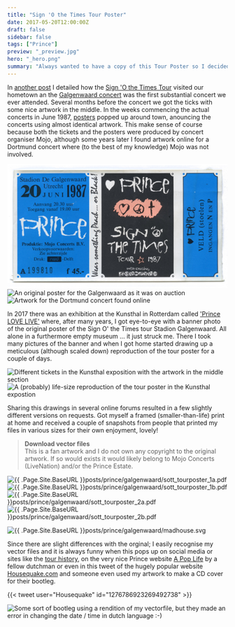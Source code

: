 ```yaml
---
title: "Sign 'O the Times Tour Poster"
date: 2017-05-20T12:00:00Z
draft: false
sidebar: false
tags: ["Prince"]
preview: "_preview.jpg"
hero: "_hero.png"
summary: "Always wanted to have a copy of this Tour Poster so I decided to draw it and publish the drawing online for everyone's enjoyment."
---
```


In [another post](../sign-o-the-times) I detailed how the [Sign 'O the Times Tour](http://princevault.com/index.php?title=Sign_O%27_The_Times_Tour) visited our hometown an the [Galgenwaard concert](http://princevault.com/index.php?title=20_June_1987) was the first substantial concert we ever attended.
Several months before the concert we got the ticks with some nice artwork in the middle. In the weeks commencing the actual concerts in June 1987, [posters](https://www.veilingagenda.nl/product/prince-sign-of-the-time-original-concert-poster-holland-origineel-eerste-print-poster-1987-1987/) popped up around town, anouncing the concerts using almost identical artwork. This make sense of course because both the tickets and the posters were produced by concert organiser Mojo, although some years later I found artwork online for a Dortmund concert where (to the best of my knowledge) Mojo was not involved.

![Scan of one of our tickets](../sign-o-the-times/ticket.jpg)
![An original poster for the Galgenwaard as it was on auction](veiling.jpg)
![Artwork for the Dortmund concert found online](dortmund.jpg)

In 2017 there was an exhibition at the Kunsthal in Rotterdam called ['Prince LOVE LIVE'](https://www.kunsthal.nl/nl/plan-je-bezoek/tentoonstellingen/prince/) where, after many years, I got eye-to-eye with a banner photo of the original poster of the Sign O' the Times tour Stadion Galgenwaard. 
All alone in a furthermore empty museum ... it just struck me. There I took many pictures of the banner and when I got home started drawing up a meticulous (although scaled down) reproduction of the tour poster for a couple of days.

![Different tickets in the Kunsthal exposition with the artwork in the middle section](kunsthal-01.jpg)
![A (probably) life-size reproduction of the tour poster in the Kunsthal expostion](kunsthal-02.jpg)

Sharing this drawings in several online forums resulted in a few slightly different versions on requests. Got myself a framed (smaller-than-life) print at home and received a couple of snapshots from people that printed my files in various sizes for their own enjoyment, lovely!

> **Download vector files**  
This is a fan artwork and I do not own any copyright to the original artwork. If so would exists it would likely belong to Mojo Concerts (LiveNation) and/or the Prince Estate.

![{{ .Page.Site.BaseURL }}posts/prince/galgenwaard/sott_tourposter_1a.pdf](sott_tourposter_1a.jpg)
![{{ .Page.Site.BaseURL }}posts/prince/galgenwaard/sott_tourposter_1b.pdf](sott_tourposter_1b.jpg)
![{{ .Page.Site.BaseURL }}posts/prince/galgenwaard/sott_tourposter_2a.pdf](sott_tourposter_2a.jpg)
![{{ .Page.Site.BaseURL }}posts/prince/galgenwaard/sott_tourposter_2b.pdf](sott_tourposter_2b.jpg)

![{{ .Page.Site.BaseURL }}posts/prince/galgenwaard/madhouse.svg](madhouse.svg)

Since there are slight differences with the orginal; I easily recognise my vector files and it is always funny when this pops up on social media or sites like the [tour history](https://goldiesparade.co.uk/prince-tours/sign-o-the-times-tour/), on the very nice Prince website [A Pop Life](https://apoplife.nl/concert/prince-21-06-1987/) by a fellow dutchman or even in this tweet of the hugely popular website [Housequake.com](https://www.housequake.com/) and someone even used my artwork to make a CD cover for their bootleg.

{{< tweet user="Housequake" id="1276786923269492738" >}} 

![Some sort of bootleg using a rendition of my vectorfile, but they made an error in changing the date / time in dutch language :-)](bootleg.jpg)
